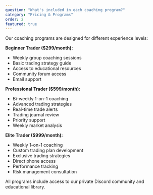 ```yaml
---
question: "What's included in each coaching program?"
category: "Pricing & Programs"
order: 2
featured: true
---
```


Our coaching programs are designed for different experience levels:

**Beginner Trader ($299/month):**
- Weekly group coaching sessions
- Basic trading strategy guide
- Access to educational resources
- Community forum access
- Email support

**Professional Trader ($599/month):**
- Bi-weekly 1-on-1 coaching
- Advanced trading strategies
- Real-time trade alerts
- Trading journal review
- Priority support
- Weekly market analysis

**Elite Trader ($999/month):**
- Weekly 1-on-1 coaching
- Custom trading plan development
- Exclusive trading strategies
- Direct phone access
- Performance tracking
- Risk management consultation

All programs include access to our private Discord community and educational library.